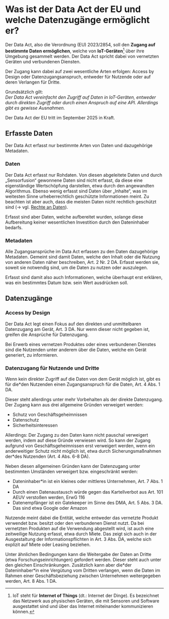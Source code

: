 # Was ist der Data Act der EU und welche Datenzugänge ermöglicht er?
	
Der Data Act, also die Verordnung (EU) 2023/2854, soll den **Zugang auf bestimmte Daten ermöglichen**, welche von **IoT-Geräten**[^1] über ihre Umgebung gesammelt werden.
Der Data Act spricht dabei von vernetzten Geräten und verbundenen Diensten.

Der Zugang kann dabei auf zwei wesentliche Arten erfolgen: 
Access by Design oder Datenzugangsanspruch, entweder für Nutzende oder auf deren Verlangen für Dritte.

Grundsätzlich gilt:  
*Der Data Act vereinfacht den Zugriff auf Daten in IoT-Geräten, entweder durch direkten Zugriff oder durch einen Anspruch auf eine API.
Allerdings gibt es gewisse Ausnahmen.*

Der Data Act der EU tritt im September 2025 in Kraft.

[^1]: IoT steht für **Internet of Things** (dt.: Internet der Dinge). Es bezeichnet das Netzwerk aus physischen Geräten, die mit Sensoren und Software ausgestattet sind und über das Internet miteinander kommunizieren können.


## Erfasste Daten

Der Data Act erfasst nur bestimmte Arten von Daten und dazugehörige Metadaten.

### Daten

Der Data Act erfasst nur Rohdaten.
Von diesen abgeleitete Daten und durch „Sensorfusion“ gewonnene Daten sind nicht erfasst, da diese eine eigenständige Wertschöpfung darstellen, etwa durch den angewandten Algorithmus.
Ebenso wenig erfasst sind Daten über „Inhalte“, was im weitesten Sinne urheberrechtlich geschützte Informationen meint.
Zu beachten ist aber auch, dass die meisten Daten nicht rechtlich geschützt sind (&rarr; vgl. [Rechte an Daten](rights.md)).

Erfasst sind aber Daten, welche aufbereitet wurden, solange diese Aufbereitung keiner wesentlichen Investition durch den Dateninhaber bedarfs. 

### Metadaten

Alle Zugangsansprüche im Data Act erfassen zu den Daten dazugehörige Metadaten.
Gemeint sind damit Daten, welche den Inhalt oder die Nutzung von anderen Daten näher beschreiben, Art. 2 Nr. 2 DA.
Erfasst werden sie, soweit sie notwendig sind, um die Daten zu nutzen oder auszulegen.

Erfasst sind damit also auch Informationen, welche überhaupt erst erklären, was ein bestimmtes Datum bzw. sein Wert ausdrücken soll.


## Datenzugänge

### Access by Design

Der Data Act legt einen Fokus auf den direkten und unmittelbaren Datenzugang am Gerät, Art. 3 DA.
Nur wenn dieser nicht gegeben ist, greifen die Ansprüche für Datenzugang. 

Bei Erwerb eines vernetzen Produktes oder eines verbundenen Dienstes sind die Nutzenden unter anderem über die Daten, welche ein Gerät generiert, zu informieren.

### Datenzugang für Nutzende und Dritte

Wenn kein direkter Zugriff auf die Daten von dem Gerät möglich ist, gibt es für die\*den Nutzenden einen Zugangsanspruch für die Daten, Art. 4 Abs. 1 DA.

Dieser steht allerdings unter mehr Vorbehalten als der direkte Datenzugang.
Der Zugang kann aus drei allgemeine Gründen verweigert werden:

- Schutz von Geschäftsgeheimnissen
- Datenschutz
- Sicherheitsinteressen

Allerdings: Der Zugang zu den Daten kann nicht pauschal verweigert werden, indem auf diese Gründe verwiesen wird.
So kann der Zugang aufgrund von Geschäftsgeheimnissen erst verweigert werden, wenn ein anderweitiger Schutz nicht möglich ist, etwa durch Sicherungsmaßnahmen der\*des Nutzenden (Art. 4 Abs. 6-8 DA).

Neben diesen allgemeinen Gründen kann der Datenzugang unter bestimmten Umständen verweigert bzw. eingeschränkt werden:

- Dateninhaber\*in ist ein kleines oder mittleres Unternehmen, Art. 7 Abs. 1 DA
- Durch einen Datenaustausch würde gegen das Kartellverbot aus Art. 101 AEUV verstoßen werden, ErwG 116
- Datenempfänger ist ein Gatekeeper im Sinne des DMA, Art. 5 Abs. 3 DA. Das sind etwa Google oder Amazon

Nutzende meint dabei die Entität, welche entweder das vernetzte Produkt verwendet bzw. besitzt oder den verbundenen Dienst nutzt.
Da bei vernetzten Produkten auf die Verwendung abgestellt wird, ist auch eine zeitweilige Nutzung erfasst, etwa durch Miete.
Das zeigt sich auch in der Ausgestaltung der Informationspflichten in Art. 3 Abs. DA, welche sich explizit auf Miete oder Leasing beziehen.

Unter ähnlichen Bedingungen kann die Weitergabe der Daten an Dritte (etwa Forschungseinrichtungen) gefordert werden.
Dieser steht auch unter den gleichen Einschränkungen.
Zusätzlich kann aber die\*der Dateninhaber\*in eine Vergütung vom Dritten verlangen, wenn die Daten im Rahmen einer Geschäftsbeziehung zwischen Unternehmen weitergegeben werden, Art. 8 Abs. 1 DA. 
